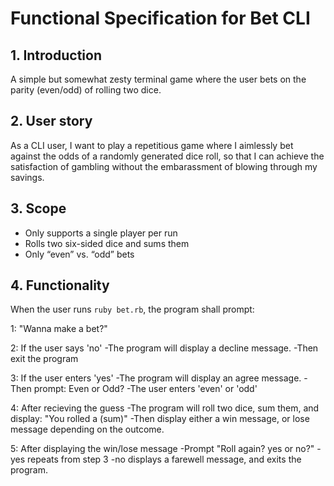 # Functional Specification for Bet CLI

## 1. Introduction
 A simple but somewhat zesty terminal game where the user bets on the parity (even/odd) of rolling two dice.

## 2. User story
 As a CLI user, I want to play a repetitious game where I aimlessly bet against the odds of a randomly generated dice roll, so that I can achieve the satisfaction of gambling without the embarassment of blowing through my savings. 

## 3. Scope
- Only supports a single player per run  
- Rolls two six-sided dice and sums them  
- Only “even” vs. “odd” bets

## 4. Functionality

When the user runs `ruby bet.rb`, the program shall prompt: 

1: "Wanna make a bet?"

2: If the user says 'no' 
    -The program will display a decline message.
    -Then exit the program

3: If the user enters 'yes'
    -The program will display an agree message.
    -Then prompt: 
        Even or Odd?
    -The user enters 'even' or 'odd'

4: After recieving the guess
    -The program will roll two dice, sum them, and display:
        "You rolled a (sum)"
    -Then display either a win message, or lose message depending on the outcome.

5: After displaying the win/lose message
    -Prompt 
        "Roll again? yes or no?"
            -yes repeats from step 3 
            -no displays a farewell message, and exits the program.

  

